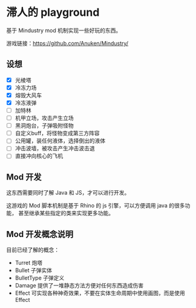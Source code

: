 # 滞人的 playground
基于 Mindustry mod 机制实现一些好玩的东西。

游戏链接：https://github.com/Anuken/Mindustry/

## 设想
- [x] 光棱塔
- [x] 冷冻力场
- [x] 熔毁大风车
- [x] 冷冻液弹
- [ ] 加特林
- [ ] 机甲立场，攻击产生立场
- [ ] 黑洞炮台，子弹吸附怪物
- [ ] 自定义buff，将怪物变成第三方阵容
- [ ] 公用罐，装任何液体，选择倒出的液体
- [ ] 冲击波墙，被攻击产生冲击波击退
- [ ] 直接冲向核心的飞机

## Mod 开发
这东西需要同时了解 Java 和 JS，才可以进行开发。

这游戏的 Mod 脚本机制是基于 Rhino 的 js 引擎，可以方便调用 java 的很多功能，
甚至继承某些指定的类来实现更多功能。

## Mod 开发概念说明
目前已经了解的概念：
- Turret 炮塔
- Bullet 子弹实体
- BulletType 子弹定义
- Damage 提供了一堆静态方法方便对任何东西造成伤害
- Effect 可实现各种神奇效果，不要在实体生命周期中使用画图，而是使用 Effect
